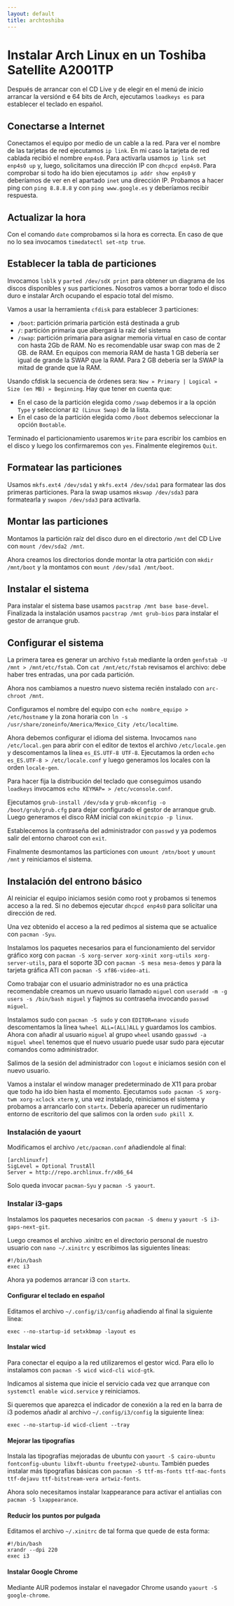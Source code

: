 ```yaml
---
layout: default
title: archtoshiba
---
```



# Instalar Arch Linux en un Toshiba Satellite A2001TP

Después de arrancar con el CD Live y de elegir en el menú de inicio arrancar la versiónd e 64 bits de Arch, ejecutamos `loadkeys es` para establecer el teclado en español.

## Conectarse a Internet

Conectamos el equipo por medio de un cable a la red. Para ver el nombre de las tarjetas de red ejecutamos `ip link`. En mi caso la tarjeta de red cablada recibió el nombre `enp4s0`. Para activarla usamos `ip link set enp4s0 up` y, luego, solicitamos una dirección IP con `dhcpcd enp4s0`. Para comprobar si todo ha ido bien ejecutamos `ip addr show enp4s0` y deberíamos de ver en el apartado `inet` una dirección IP. Probamos a hacer ping con `ping 8.8.8.8` y con `ping www.google.es` y deberíamos recibir respuesta.


## Actualizar la hora

Con el comando `date` comprobamos si la hora es correcta. En caso de que no lo sea invocamos `timedatectl set-ntp true`. 


## Establecer la tabla de particiones

Invocamos `lsblk` y `parted /dev/sdX print` para obtener un diagrama de los discos disponibles y sus particiones. Nosotros vamos a borrar todo el disco duro e instalar Arch ocupando el espacio total del mismo.

Vamos a usar la herramienta `cfdisk` para establecer 3 particiones:

* `/boot`: partición primaria partición está destinada a grub
* `/`: partición primaria que albergará la raíz del sistema
* `/swap`: partición primaria para asignar memoria virtual en caso de contar con hasta 2Gb de RAM. No es recomendable usar swap con mas de 2 GB. de RAM. En equipos con memoria RAM de hasta 1 GB debería ser igual de grande la SWAP que la RAM. Para 2 GB debería ser la SWAP la mitad de grande que la RAM.

Usando cfdisk la secuencia de órdenes sera: `New » Primary | Logical » Size (en MB) » Beginning`. Hay que tener en cuenta que:

* En el caso de la partición elegida como `/swap` debemos ir a la opción `Type` y seleccionar `82 (Linux Swap)` de la lista.
* En el caso de la partición elegida como `/boot` debemos seleccionar la opción `Bootable`.

Terminado el particionamiento usaremos `Write` para escribir los cambios en el disco y luego los confirmaremos con `yes`. Finalmente elegiremos `Quit`. 


## Formatear las particiones

Usamos `mkfs.ext4 /dev/sda1` y `mkfs.ext4 /dev/sda1` para formatear las dos primeras particiones. Para la swap usamos `mkswap /dev/sda3` para formatearla y `swapon /dev/sda3` para activarla.


## Montar las particiones

Montamos la partición raíz del disco duro en el directorio `/mnt` del CD Live con `mount /dev/sda2 /mnt`.

Ahora creamos los directorios donde montar la otra partición con `mkdir /mnt/boot` y la montamos con `mount /dev/sda1 /mnt/boot`.


## Instalar el sistema

Para instalar el sistema base usamos `pacstrap /mnt base base-devel`. Finalizada la instalación usamos `pacstrap /mnt grub-bios` para instalar el gestor de arranque grub.


## Configurar el sistema

La primera tarea es generar un archivo `fstab` mediante la orden `genfstab -U /mnt > /mnt/etc/fstab`. Con `cat /mnt/etc/fstab` revisamos el archivo: debe haber tres entradas, una por cada partición.

Ahora nos cambiamos a nuestro nuevo sistema recién instalado con `arc-chroot /mnt`. 

Configuramos el nombre del equipo con `echo nombre_equipo > /etc/hostname` y la zona horaria con `ln -s /usr/share/zoneinfo/America/Mexico_City /etc/localtime`.

Ahora debemos configurar el idioma del sistema. Invocamos `nano /etc/local.gen` para abrir con el editor de textos el archivo `/etc/locale.gen` y descomentamos la línea `es_ES.UTF-8 UTF-8`. Ejecutamos la orden `echo es_ES.UTF-8 > /etc/locale.conf` y luego generamos los locales con la orden `locale-gen`.

Para hacer fija la distribución del teclado que conseguimos usando `loadkeys` invocamos `echo KEYMAP= > /etc/vconsole.conf`.

Ejecutamos `grub-install /dev/sda` y `grub-mkconfig -o /boot/grub/grub.cfg` para dejar configurado el gestor de arranque grub. Luego generamos el disco RAM inicial con `mkinitcpio -p linux`.

Establecemos la contraseña del administrador con `passwd` y ya podemos salir del entorno charoot con `exit`.

Finalmente desmontamos las particiones con `umount /mtn/boot` y `umount /mnt` y reiniciamos el sistema.


## Instalación del entrono básico

Al reiniciar el equipo iniciamos sesión como root y probamos si tenemos acceso a la red. Si no debemos ejecutar `dhcpcd enp4s0` para solicitar una dirección de red. 

Una vez obtenido el acceso a la red pedimos al sistema que se actualice con `pacman -Syu`.

Instalamos los paquetes necesarios para el funcionamiento del servidor gráfico xorg con `pacman -S xorg-server xorg-xinit xorg-utils xorg-server-utils`, para el soporte 3D con `pacman -S mesa mesa-demos` y para la tarjeta gráfica ATI con `pacman -S xf86-video-ati`.

Como trabajar con el usuario administrador no es una práctica recomendable creamos un nuevo usuario llamado `miguel` con `useradd -m -g users -s /bin/bash miguel` y fiajmos su contraseña invocando `passwd miguel`.

Instalamos sudo con `pacman -S sudo` y con `EDITOR=nano visudo` descomentamos la línea `%wheel ALL=(ALL)ALL` y guardamos los cambios. Ahora con añadir al usuario `miguel` al grupo `wheel` usando `gpasswd -a miguel wheel` tenemos que el nuevo usuario puede usar sudo para ejecutar comandos como administrador.

Salimos de la sesión del administrador con `logout` e iniciamos sesión con el nuevo usuario. 

Vamos a instalar el window manager predeterminado de X11 para probar que todo ha ido bien hasta el momento. Ejecutamos 
`sudo pacman -S xorg-twm xorg-xclock xterm` y, una vez instalado, reiniciamos el sistema y probamos a arrancarlo con `startx`. Debería aparecer un rudimentario entorno de escritorio del que salimos con la orden `sudo pkill X`.


### Instalación de yaourt

Modificamos el archivo `/etc/pacman.conf` añadiendole al final:

    [archlinuxfr]
    SigLevel = Optional TrustAll
    Server = http://repo.archlinux.fr/x86_64

Solo queda invocar `pacman-Syu` y `pacman -S yaourt`.


### Instalar i3-gaps

Instalamos los paquetes necesarios con `pacman -S dmenu` y `yaourt -S i3-gaps-next-git`. 

Luego creamos el archivo .xinitrc en el directorio personal de nuestro usuario con `nano ~/.xinitrc` y escribimos las siguientes líneas:

    #!/bin/bash
    exec i3

Ahora ya podemos arrancar i3 con `startx`.


#### Configurar el teclado en español

Editamos el archivo `~/.config/i3/config` añadiendo al final la siguiente línea:

    exec --no-startup-id setxkbmap -layout es


#### Instalar wicd

Para conectar el equipo a la red utilizaremos el gestor wicd. Para ello lo instalamos con `pacman -S wicd wicd-cli wicd-gtk`.

Indicamos al sistema que inicie el servicio cada vez que arranque con `systemctl enable wicd.service` y reiniciamos.

Si queremos que aparezca el indicador de conexión a la red en la barra de i3 podemos añadir al archivo `~/.config/i3/config` la siguiente línea:

    exec --no-startup-id wicd-client --tray


#### Mejorar las tipografías

Instala las tipografías mejoradas de ubuntu con `yaourt -S cairo-ubuntu fontconfig-ubuntu libxft-ubuntu freetype2-ubuntu`. También puedes instalar más tipografías básicas con `pacman -S ttf-ms-fonts ttf-mac-fonts ttf-dejavu ttf-bitstream-vera artwiz-fonts`.

Ahora solo necesitamos instalar lxappearance para activar el antialias con `pacman -S lxappearance`.


#### Reducir los puntos por pulgada

Editamos el archivo `~/.xinitrc` de tal forma que quede de esta forma:

    #!/bin/bash
    xrandr --dpi 220
    exec i3
    
    
#### Instalar Google Chrome

Mediante AUR podemos instalar el navegador Chrome usando `yaourt -S google-chrome`.






